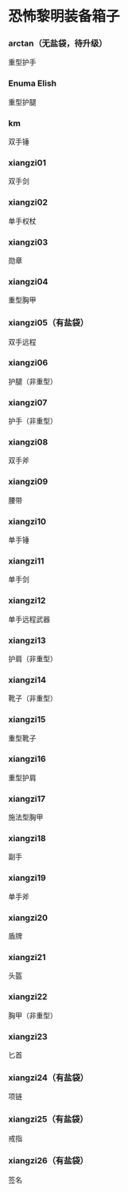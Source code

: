 # 恐怖黎明装备箱子

### arctan（无盐袋，待升级）
重型护手

### Enuma Elish
重型护腿

### km
双手锤

### xiangzi01
双手剑

### xiangzi02
单手权杖

### xiangzi03
勋章

### xiangzi04
重型胸甲

### xiangzi05（有盐袋）
双手远程

### xiangzi06
护腿（非重型）

### xiangzi07
护手（非重型）

### xiangzi08
双手斧

### xiangzi09
腰带

### xiangzi10
单手锤

### xiangzi11
单手剑

### xiangzi12
单手远程武器

### xiangzi13
护肩（非重型）

### xiangzi14
靴子（非重型）

### xiangzi15
重型靴子

### xiangzi16
重型护肩

### xiangzi17
施法型胸甲

### xiangzi18
副手

### xiangzi19
单手斧

### xiangzi20
盾牌

### xiangzi21
头盔

### xiangzi22
胸甲（非重型）

### xiangzi23
匕首

### xiangzi24（有盐袋）
项链

### xiangzi25（有盐袋）
戒指

### xiangzi26（有盐袋）
签名